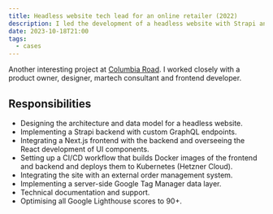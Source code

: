 ```yaml
---
title: Headless website tech lead for an online retailer (2022)
description: I led the development of a headless website with Strapi and Next.js.
date: 2023-10-18T21:00
tags:
  - cases
---
```


Another interesting project at [Columbia Road](https://www.columbiaroad.com). I worked closely with a product owner, designer, martech consultant and frontend developer.

## Responsibilities

- Designing the architecture and data model for a headless website.
- Implementing a Strapi backend with custom GraphQL endpoints.
- Integrating a Next.js frontend with the backend and overseeing the React development of UI components.
- Setting up a CI/CD workflow that builds Docker images of the frontend and backend and deploys them to Kubernetes (Hetzner Cloud).
- Integrating the site with an external order management system.
- Implementing a server-side Google Tag Manager data layer.
- Technical documentation and support.
- Optimising all Google Lighthouse scores to 90+.
